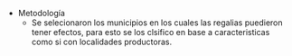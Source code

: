 - Metodología
	- Se selecionaron los municipios en los cuales las regalias puedieron tener efectos, para esto se los clsifico en base a caracteristicas como si con localidades productoras.